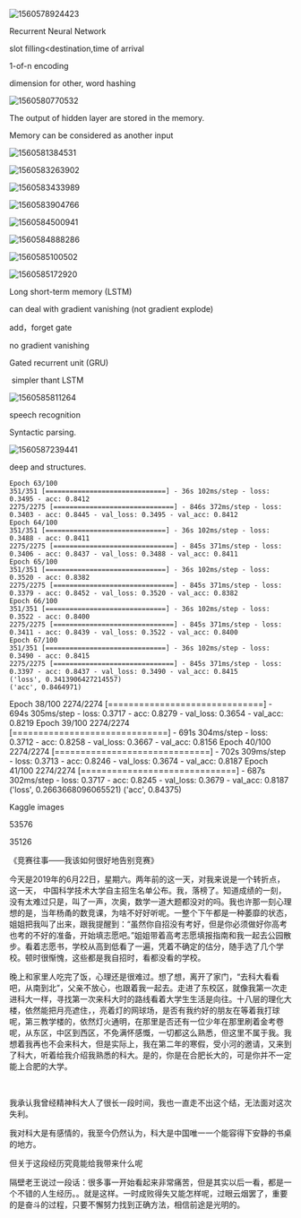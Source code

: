 ![1560578924423](C:\Users\PC\AppData\Roaming\Typora\typora-user-images\1560578924423.png)

Recurrent Neural Network



slot filling<destination,time of  arrival



1-of-n encoding



dimension for other, word hashing

![1560580770532](C:\Users\PC\AppData\Roaming\Typora\typora-user-images\1560580770532.png)

The output of hidden layer are stored in the memory.

Memory can be considered as another input

![1560581384531](C:\Users\PC\AppData\Roaming\Typora\typora-user-images\1560581384531.png)

![1560583263902](E:\github\PPT\image\1560583263902.png)

![1560583433989](E:\github\PPT\image\1560583433989.png)

![1560583904766](E:\github\PPT\image\1560583904766.png)

![1560584500941](E:\github\PPT\image\1560584500941.png)

![1560584888286](E:\github\PPT\image\1560584888286.png)

![1560585100502](E:\github\PPT\image\1560585100502.png)

![1560585172920](E:\github\PPT\image\1560585172920.png)

Long short-term memory (LSTM)



can deal with gradient vanishing (not gradient explode)

add，forget gate

no gradient vanishing

Gated recurrent unit (GRU)

​	simpler  thant LSTM

![1560585811264](E:\github\PPT\image\1560585811264.png)

speech recognition

Syntactic parsing.



![1560587239441](E:\github\PPT\image\1560587239441.png)

deep and structures.

```
Epoch 63/100
351/351 [==============================] - 36s 102ms/step - loss: 0.3495 - acc: 0.8412
2275/2275 [==============================] - 846s 372ms/step - loss: 0.3403 - acc: 0.8445 - val_loss: 0.3495 - val_acc: 0.8412
Epoch 64/100
351/351 [==============================] - 36s 102ms/step - loss: 0.3488 - acc: 0.8411
2275/2275 [==============================] - 845s 371ms/step - loss: 0.3406 - acc: 0.8437 - val_loss: 0.3488 - val_acc: 0.8411
Epoch 65/100
351/351 [==============================] - 36s 102ms/step - loss: 0.3520 - acc: 0.8382
2275/2275 [==============================] - 845s 371ms/step - loss: 0.3379 - acc: 0.8452 - val_loss: 0.3520 - val_acc: 0.8382
Epoch 66/100
351/351 [==============================] - 36s 102ms/step - loss: 0.3522 - acc: 0.8400
2275/2275 [==============================] - 845s 371ms/step - loss: 0.3411 - acc: 0.8439 - val_loss: 0.3522 - val_acc: 0.8400
Epoch 67/100
351/351 [==============================] - 36s 102ms/step - loss: 0.3490 - acc: 0.8415
2275/2275 [==============================] - 845s 371ms/step - loss: 0.3397 - acc: 0.8437 - val_loss: 0.3490 - val_acc: 0.8415
('loss', 0.3413906427214557)
('acc', 0.8464971)
```

Epoch 38/100
2274/2274 [==============================] - 694s 305ms/step - loss: 0.3717 - acc: 0.8279 - val_loss: 0.3654 - val_acc: 0.8219
Epoch 39/100
2274/2274 [==============================] - 691s 304ms/step - loss: 0.3712 - acc: 0.8258 - val_loss: 0.3667 - val_acc: 0.8156
Epoch 40/100
2274/2274 [==============================] - 702s 309ms/step - loss: 0.3713 - acc: 0.8246 - val_loss: 0.3674 - val_acc: 0.8187
Epoch 41/100
2274/2274 [==============================] - 687s 302ms/step - loss: 0.3717 - acc: 0.8245 - val_loss: 0.3679 - val_acc: 0.8187
('loss', 0.2663668096065521)
('acc', 0.84375)







Kaggle images



53576

35126

《竞赛往事——我该如何很好地告别竞赛》

今天是2019年的6月22日，星期六。两年前的这一天，对我来说是一个转折点，这一天， 中国科学技术大学自主招生名单公布。我，落榜了。知道成绩的一刻，没有太难过只是，叫了一声，次奥，数学一道大题都没对的吗。我也许那一刻心理想的是，当年杨甬的数竞课，为啥不好好听呢。一整个下午都是一种萎靡的状态，姐姐把我叫了出来，跟我提醒到：“虽然你自招没有考好，但是你必须做好你高考也考的不好的准备，开始填志愿吧。”姐姐带着高考志愿填报指南和我一起去公园散步。看着志愿书，学校从高到低看了一遍，凭着不确定的估分，随手选了几个学校。顿时很惭愧，这些都是我自招时，看都没看的学校。

晚上和家里人吃完了饭，心理还是很难过。想了想，离开了家门，“去科大看看吧，从南到北”，父亲不放心，也跟着我一起去。走进了东校区，就像我第一次走进科大一样，寻找第一次来科大时的路线看着大学生生活是向往。十八层的理化大楼，依然能把月亮遮住，，亮着灯的网球场，是否有我约好的朋友在等着我打球呢，第三教学楼的，依然灯火通明，在那里是否还有一位少年在那里刷着金考卷呢，从东区，中区到西区，不免满怀感慨，一切都这么熟悉，但这里不属于我。我想着我再也不会来科大，但是实际上，我在第二年的寒假，受小河的邀请，又来到了科大，听着给我介绍我熟悉的科大。是的，你是在合肥长大的，可是你并不一定能上合肥的大学。

​	



我承认我曾经精神科大人了很长一段时间，我也一直走不出这个结，无法面对这次失利。

我对科大是有感情的，我至今仍然认为，科大是中国唯一一个能容得下安静的书桌的地方。

但关于这段经历究竟能给我带来什么呢

隔壁老王说过一段话：很多事一开始看起来非常痛苦，但是其实以后一看，都是一个不错的人生经历。。就是这样。一时成败得失又能怎样呢，过眼云烟罢了，重要的是奋斗的过程，只要不懈努力找到正确方法，相信前途是光明的。